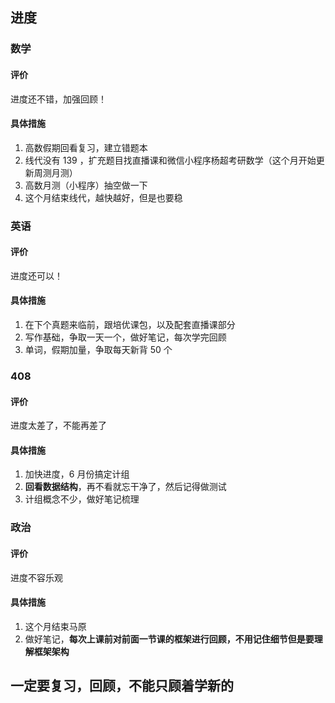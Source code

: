 ## 进度

### 数学
#### 评价
进度还不错，加强回顾！

#### 具体措施
1. 高数假期回看复习，建立错题本
2. 线代没有 139 ，扩充题目找直播课和微信小程序杨超考研数学（这个月开始更新周测月测）
3. 高数月测（小程序）抽空做一下
4. 这个月结束线代，越快越好，但是也要稳

### 英语
#### 评价
进度还可以！

#### 具体措施
1. 在下个真题来临前，跟培优课包，以及配套直播课部分
2. 写作基础，争取一天一个，做好笔记，每次学完回顾
3. 单词，假期加量，争取每天新背 50 个

### 408
#### 评价
进度太差了，不能再差了

#### 具体措施
1. 加快进度，6 月份搞定计组
2. **回看数据结构**，再不看就忘干净了，然后记得做测试
3. 计组概念不少，做好笔记梳理

### 政治
#### 评价
进度不容乐观

#### 具体措施
1. 这个月结束马原
2. 做好笔记，**每次上课前对前面一节课的框架进行回顾，不用记住细节但是要理解框架架构**

## 一定要复习，回顾，不能只顾着学新的